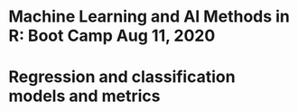 
#
# Machine Learning and AI Methods in R: Boot Camp Aug 11, 2020
# Regression and classification models and metrics
# 
